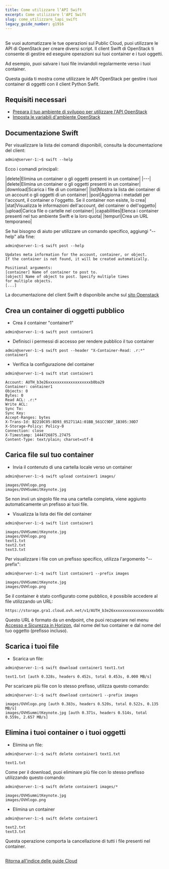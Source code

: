 ```yaml
---
title: Come utilizzare l’API Swift
excerpt: Come utilizzare l'API Swift
slug: come_utilizzare_lapi_swift
legacy_guide_number: g1916
---
```



## 
Se vuoi automatizzare le tue operazioni sul Public Cloud, puoi utilizzare le API di OpenStack per creare diversi script.
Il client Swift di OpenStack ti consente di gestire ed eseguire operazioni sui tuoi container e i tuoi oggetti.

Ad esempio, puoi salvare i tuoi file inviandoli regolarmente verso i tuoi container.

Questa guida ti mostra come utilizzare le API OpenStack per gestire i tuoi container di oggetti con il client Python Swfit.


## Requisiti necessari

- [Prepara il tuo ambiente di sviluppo per utilizzare l'API OpenStack]({legacy}1851)
- [Imposta le variabili d'ambiente OpenStack]({legacy}1852)




## Documentazione Swift
Per visualizzare la lista dei comandi disponibili, consulta la documentazione del client:


```
admin@server-1:~$ swift --help
```


Ecco i comandi principali:

|delete|Elimina un container o gli oggetti presenti in un container|
|---|
|delete|Elimina un container o gli oggetti presenti in un container|
|download|Scarica i file di un container|
|list|Mostra la lista dei container di un account o gli oggetti di un container|
|post|Aggiorna i metadati per l'account, il container o l'oggetto. Se il container non esiste, lo crea|
|stat|Visualizza le informazioni dell'account, del container o dell'oggetto|
|upload|Carica file o cartelle nel container|
|capabilities|Elenca i container presenti nel tuo ambiente Swift e la loro quota|
|tempurl|Crea un URL temporaneo|


Se hai bisogno di aiuto per utilizzare un comando specifico, aggiungi "--help" alla fine:


```
admin@server-1:~$ swift post --help

Updates meta information for the account, container, or object.
If the container is not found, it will be created automatically.

Positional arguments:
[container] Name of container to post to.
[object] Name of object to post. Specify multiple times
for multiple objects.
[...]
```


La documentazione del client Swift è disponibile anche sul [sito Openstack](http://docs.openstack.org/cli-reference/content/swiftclient_commands.html)


## Crea un container di oggetti pubblico

- Crea il container "container1"


```
admin@server-1:~$ swift post container1
```


- Definisci i permessi di accesso per rendere pubblico il tuo container 


```
admin@server-1:~$ swift post --header "X-Container-Read: .r:*" container1
```


- Verifica la configurazione del container


```
admin@server-1:~$ swift stat container1

Account: AUTH_b3e26xxxxxxxxxxxxxxxxxxxb0ba29
Container: container1
Objects: 0
Bytes: 0
Read ACL: .r:*
Write ACL:
Sync To:
Sync Key:
Accept-Ranges: bytes
X-Trans-Id: B2210C05:8D93_052711A1:01BB_561CC9DF_1B305:30D7
X-Storage-Policy: Policy-0
Connection: close
X-Timestamp: 1444726875.27475
Content-Type: text/plain; charset=utf-8
```





## Carica file sul tuo container

- Invia il contenuto di una cartella locale verso un container


```
admin@server-1:~$ swift upload container1 images/

images/OVHlogo.png
images/OVHSummitKeynote.jpg
```



Se non invii un singolo file ma una cartella completa, viene aggiunto automaticamente un prefisso ai tuoi file.

- Visualizza la lista dei file del container


```
admin@server-1:~$ swift list container1

images/OVHSummitKeynote.jpg
images/OVHlogo.png
text1.txt
text2.txt
text3.txt
```



Per visualizzare i file con un prefisso specifico, utilizza l'argomento "--prefix":


```
admin@server-1:~$ swift list container1 --prefix images

images/OVHSummitKeynote.jpg
images/OVHlogo.png
```


Se il container è stato configurato come pubblico, è possibile accedere al file utilizzando un URL:

```
https://storage.gra1.cloud.ovh.net/v1/AUTH_b3e26xxxxxxxxxxxxxxxxxxxb0ba29/container1/images/OVHlogo.png
```


Questo URL è formato da un endpoint, che puoi recuperare nel menu [Accesso e Sicurezza in Horizon]({legacy}1774), dal nome del tuo container e dal nome del tuo oggetto (prefisso incluso).


## Scarica i tuoi file

- Scarica un file:


```
admin@server-1:~$ swift download container1 text1.txt

text1.txt [auth 0.328s, headers 0.452s, total 0.453s, 0.000 MB/s]
```



Per scaricare più file con lo stesso prefisso, utilizza questo comando:


```
admin@server-1:~$ swift download container1 --prefix images

images/OVHlogo.png [auth 0.383s, headers 0.520s, total 0.522s, 0.135 MB/s]
images/OVHSummitKeynote.jpg [auth 0.371s, headers 0.514s, total 0.559s, 2.657 MB/s]
```




## Elimina i tuoi container o i tuoi oggetti

- Elimina un file:


```
admin@server-1:~$ swift delete container1 text1.txt

text1.txt
```



Come per il download, puoi eliminare più file con lo stesso prefisso utilizzando questo comando:

```
admin@server-1:~$ swift delete container1 images/*

images/OVHSummitKeynote.jpg
images/OVHlogo.png
```



- Elimina un container


```
admin@server-1:~$ swift delete container1

text2.txt
text3.txt
```



Questa operazione comporta la cancellazione di tutti i file presenti nel container.


## 
[Ritorna all'indice delle guide Cloud]({legacy}1785)

